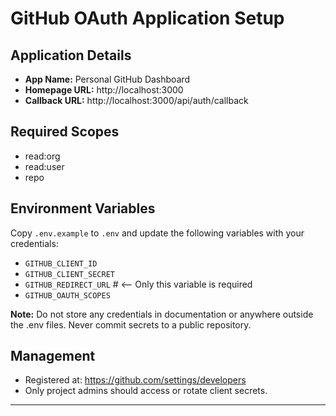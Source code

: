 # GitHub OAuth Application Setup

## Application Details

- **App Name:** Personal GitHub Dashboard
- **Homepage URL:** http://localhost:3000
- **Callback URL:** http://localhost:3000/api/auth/callback

## Required Scopes

- read:org
- read:user
- repo

## Environment Variables

Copy `.env.example` to `.env` and update the following variables with your credentials:

- `GITHUB_CLIENT_ID`
- `GITHUB_CLIENT_SECRET`
- `GITHUB_REDIRECT_URL` # <-- Only this variable is required
- `GITHUB_OAUTH_SCOPES`

**Note:** Do not store any credentials in documentation or anywhere outside the .env files. Never commit secrets to a public repository.

## Management

- Registered at: https://github.com/settings/developers
- Only project admins should access or rotate client secrets.

---
